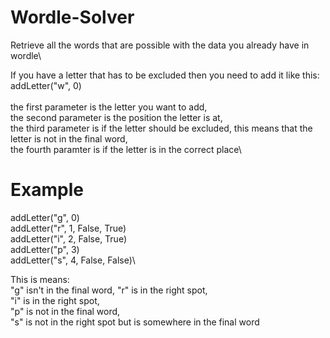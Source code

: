 # Wordle-Solver
Retrieve all the words that are possible with the data you already have in wordle\

If you have a letter that has to be excluded then you need to add it like this:\
addLetter("w", 0)\
\
the first parameter is the letter you want to add,\
the second parameter is the position the letter is at,\
the third parameter is if the letter should be excluded, this means that the letter is not in the final word,\
the fourth paramter is if the letter is in the correct place\

# Example

addLetter("g", 0)\
addLetter("r", 1, False, True)\
addLetter("i", 2, False, True)\
addLetter("p", 3)\
addLetter("s", 4, False, False)\

This is means:\
"g" isn't in the final word,
"r" is in the right spot,\
"i" is in the right spot,\
"p" is not in the final word,\
"s" is not in the right spot but is somewhere in the final word
